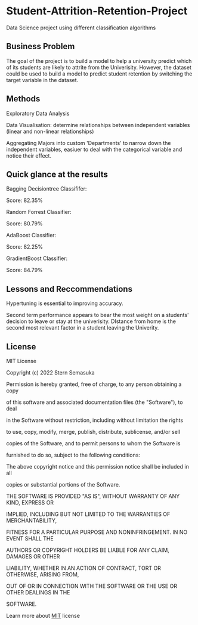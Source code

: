 # Student-Attrition-Retention-Project

 Data Science project using different classification algorithms

## Business Problem

The goal of the project is to build a model to help a university predict which of its students are likely to attrite from the Univerisity. However, the dataset could be used to build a model to predict student retention by switching the target variable in the dataset.

## Methods

Exploratory Data Analysis

Data Visualisation: determine relationships between independent variables (linear and non-linear relationships)

Aggregating Majors into custom 'Departments' to narrow down the independent variables, easiuer to deal with the categorical variable and notice their effect.

## Quick glance at the results

Bagging Decisiontree Classififer:

Score: 82.35%

Random Forrest Classifier:

Score: 80.79%

AdaBoost Classifier:

Score: 82.25%

GradientBoost Classifier:

Score: 84.79%

## Lessons and Reccommendations

Hypertuning is essential to improving accuracy.

Second term performance appears to bear the most weight on a students' decision to leave or stay at the univerisity.
DIstance from home is the second most relevant factor in a student leaving the Univerity.

## License

MIT License

Copyright (c) 2022 Stern Semasuka

Permission is hereby granted, free of charge, to any person obtaining a copy

of this software and associated documentation files (the "Software"), to deal

in the Software without restriction, including without limitation the rights

to use, copy, modify, merge, publish, distribute, sublicense, and/or sell

copies of the Software, and to permit persons to whom the Software is

furnished to do so, subject to the following conditions:

The above copyright notice and this permission notice shall be included in all

copies or substantial portions of the Software.

THE SOFTWARE IS PROVIDED "AS IS", WITHOUT WARRANTY OF ANY KIND, EXPRESS OR

IMPLIED, INCLUDING BUT NOT LIMITED TO THE WARRANTIES OF MERCHANTABILITY,

FITNESS FOR A PARTICULAR PURPOSE AND NONINFRINGEMENT. IN NO EVENT SHALL THE

AUTHORS OR COPYRIGHT HOLDERS BE LIABLE FOR ANY CLAIM, DAMAGES OR OTHER

LIABILITY, WHETHER IN AN ACTION OF CONTRACT, TORT OR OTHERWISE, ARISING FROM,

OUT OF OR IN CONNECTION WITH THE SOFTWARE OR THE USE OR OTHER DEALINGS IN THE

SOFTWARE.

Learn more about [MIT](https://choosealicense.com/licenses/mit/) license

